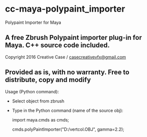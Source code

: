 # cc-maya-polypaint_importer
Polypaint Importer for Maya

A free Zbrush Polypaint importer plug-in for Maya. C++ source code included.
---------------------------------------------------------------------------
Copyright 2016 Creative Case / casecreativevfx@gmail.com

Provided as is, with no warranty. Free to distribute, copy and modify
--------------------------------------------------------------------

Usage (Python command):

- Select object from zbrush
- Type in the Python command (name of the source obj):

	import maya.cmds as cmds;
	
	cmds.polyPaintImporter("D:/vertcol.OBJ", gamma=2.2);
